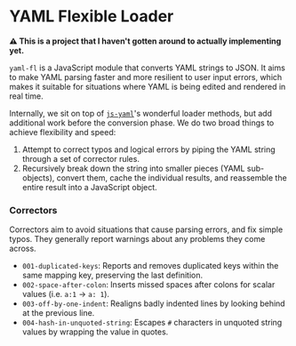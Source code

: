 # YAML Flexible Loader

**⚠️ This is a project that I haven't gotten around to actually implementing yet.**

`yaml-fl` is a JavaScript module that converts YAML strings to JSON. It aims to make YAML parsing faster and more resilient to user input errors, which makes it suitable for situations where YAML is being edited and rendered in real time.

Internally, we sit on top of [`js-yaml`](https://github.com/nodeca/js-yaml)'s wonderful loader methods, but add additional work before the conversion phase. We do two broad things to achieve flexibility and speed:

1. Attempt to correct typos and logical errors by piping the YAML string through a set of corrector rules.
2. Recursively break down the string into smaller pieces (YAML sub-objects), convert them, cache the individual results, and reassemble the entire result into a JavaScript object.

### Correctors

Correctors aim to avoid situations that cause parsing errors, and fix simple typos. They generally report warnings about any problems they come across.

- `001-duplicated-keys`: Reports and removes duplicated keys within the same mapping key, preserving the last definition.
- `002-space-after-colon`: Inserts missed spaces after colons for scalar values (i.e. `a:1` -> `a: 1`).
- `003-off-by-one-indent`: Realigns badly indented lines by looking behind at the previous line.
- `004-hash-in-unquoted-string`: Escapes `#` characters in unquoted string values by wrapping the value in quotes.
